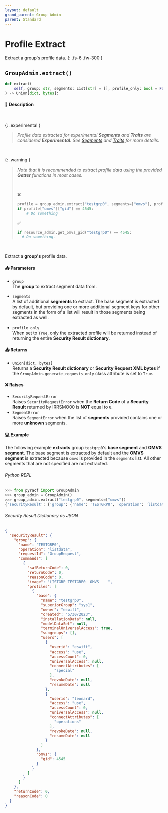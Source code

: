 ```yaml
---
layout: default
grand_parent: Group Admin
parent: Standard
---
```


# Profile Extract

Extract a group's profile data. 
{: .fs-6 .fw-300 }

## `GroupAdmin.extract()`

```python
def extract(
    self, group: str, segments: List[str] = [], profile_only: bool = False
) -> Union[dict, bytes]:
```

#### 📄 Description

&nbsp;

{: .experimental }
> _Profile data extracted for experimental **Segments** and **Traits** are considered **Experimental**. See [Segments](../../advanced/segments_traits_operators#segments) and [Traits](../../advanced/segments_traits_operators#traits) for more details._

&nbsp;

{: .warning }
> _Note that it is recommended to extract profile data using the provided **Getter** functions in most cases._
>
> &nbsp;
>
> ❌
> ```python
> profile = group_admin.extract("testgrp0", segments=["omvs"], profile_only=True)
> if profile["omvs"]["gid"] == 4545:
>     # Do something
> ```
> ✅
> ```python
> if resource_admin.get_omvs_gid("testgrp0") == 4545:
>   # Do something.
> ```

&nbsp;

Extract a **group's** profile data.

#### 📥 Parameters
* `group`<br>
  The **group** to extract segment data from.

* `segments`<br>
  A list of additional **segments** to extract. The base segment is extracted by default, but providing one or more additional segment keys for other segments in the form of a list will result in those segments being extracted as well.

* `profile_only`<br>
  When set to `True`, only the extracted profile will be returned instead of returning the entire **Security Result dictionary**.

#### 📤 Returns
* `Union[dict, bytes]`<br>
  Returns a **Security Result dictionary** or **Security Request XML bytes** if the `GroupAdmin.generate_requests_only` class attribute is set to `True`.

#### ❌ Raises
* `SecurityRequestError`<br>
  Raises `SecurityRequestError` when the **Return Code** of a **Security Result** returned by IRRSMO00 is **NOT** equal to `0`.
* `SegmentError`<br>
  Raises `SegmentError` when the list of **segments** provided contains one or more **unknown** segments.

#### 💻 Example

The following example **extracts** group `testgrp0`'s **base segment** and **OMVS segment**. The base segment is extracted by default and the **OMVS segment** is extracted because `omvs` is provided in the `segments` list. All other segments that are not specified are not extracted.

###### Python REPL
```python
>>> from pyracf import GroupAdmin
>>> group_admin = GroupAdmin()
>>> group_admin.extract("testgrp0", segments=["omvs"])
{'securityResult': {'group': {'name': 'TESTGRP0', 'operation': 'listdata', 'requestId': 'GroupRequest', 'commands': [{'safReturnCode': 0, 'returnCode': 0, 'reasonCode': 0, 'image': 'LISTGRP TESTGRP0  OMVS    ', 'profiles': [{'base': {'name': 'testgrp0', 'superiorGroup': 'sys1', 'owner': 'eswift', 'created': '5/30/2023', 'installationData': None, 'modelDataSet': None, 'terminalUniversalAccess': True, 'subgroups': [], 'users': [{'userid': 'eswift', 'access': 'use', 'accessCount': 0, 'universalAccess': None, 'connectAttributes': ['special'], 'revokeDate': None, 'resumeDate': None}, {'userid': 'leonard', 'access': 'use', 'accessCount': 0, 'universalAccess': None, 'connectAttributes': ['operations'], 'revokeDate': None, 'resumeDate': None}]}, 'omvs': {'gid': 4545}}]}]}, 'returnCode': 0, 'reasonCode': 0}}
```

###### Security Result Dictionary as JSON
```json
{
  "securityResult": {
    "group": {
      "name": "TESTGRP0",
      "operation": "listdata",
      "requestId": "GroupRequest",
      "commands": [
        {
          "safReturnCode": 0,
          "returnCode": 0,
          "reasonCode": 0,
          "image": "LISTGRP TESTGRP0  OMVS    ",
          "profiles": [
            {
              "base": {
                "name": "testgrp0",
                "superiorGroup": "sys1",
                "owner": "eswift",
                "created": "5/30/2023",
                "installationData": null,
                "modelDataSet": null,
                "terminalUniversalAccess": true,
                "subgroups": [],
                "users": [
                  {
                    "userid": "eswift",
                    "access": "use",
                    "accessCount": 0,
                    "universalAccess": null,
                    "connectAttributes": [
                      "special"
                    ],
                    "revokeDate": null,
                    "resumeDate": null
                  },
                  {
                    "userid": "leonard",
                    "access": "use",
                    "accessCount": 0,
                    "universalAccess": null,
                    "connectAttributes": [
                      "operations"
                    ],
                    "revokeDate": null,
                    "resumeDate": null
                  }
                ]
              },
              "omvs": {
                "gid": 4545
              }
            }
          ]
        }
      ]
    },
    "returnCode": 0,
    "reasonCode": 0
  }
}
```